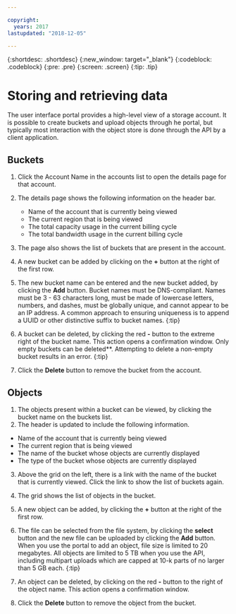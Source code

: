 ```yaml
---

copyright:
  years: 2017
lastupdated: "2018-12-05"

---
```

{:shortdesc: .shortdesc}
{:new_window: target="_blank"}
{:codeblock: .codeblock}
{:pre: .pre}
{:screen: .screen}
{:tip: .tip}


# Storing and retrieving data

The user interface portal provides a high-level view of a storage account. It is possible to create buckets and upload objects through he portal, but typically most interaction with the object store is done through the API by a client application.

## Buckets
1. Click the Account Name in the accounts list to open the details page for that account.
2. The details page shows the following information on the header bar.
   * Name of the account that is currently being viewed
   * The current region that is being viewed
   * The total capacity usage in the current billing cycle
   * The total bandwidth usage in the current billing cycle
3. The page also shows the list of buckets that are present in the account.
4. A new bucket can be added by clicking on the **+** button at the right of the first row.
5. The new bucket name can be entered and the new bucket added, by clicking the **Add** button.
   Bucket names must be DNS-compliant. Names must be 3 - 63 characters long, must be made of lowercase letters, numbers, and dashes, must be globally unique, and cannot appear to be an IP address. A common approach to ensuring uniqueness is to append a UUID or other distinctive suffix to bucket names.
   {:tip}

6. A bucket can be deleted, by clicking the red **-** button to the extreme right of the bucket name. This action opens a confirmation window.
   Only empty buckets can be deleted**. Attempting to delete a non-empty bucket results in an error.
   {:tip}

7. Click the **Delete** button to remove the bucket from the account.


## Objects
1. The objects present within a bucket can be viewed, by clicking the bucket name on the buckets list.
2. The header is updated to include the following information.
  * Name of the account that is currently being viewed
  * The current region that is being viewed
  * The name of the bucket whose objects are currently displayed
  * The type of the bucket whose objects are currently displayed
3. Above the grid on the left, there is a link with the name of the bucket that is currently viewed. Click the link to show the list of buckets again.
4. The grid shows the list of objects in the bucket.
5. A new object can be added, by clicking the **+** button at the right of the first row.
6. The file can be selected from the file system, by clicking the **select** button and the new file can be uploaded by clicking the **Add** button.
   When you use the portal to add an object, file size is limited to 20 megabytes.
   All objects are limited to 5 TB when you use the API, including multipart uploads which are capped at 10-k parts of no larger than 5 GB each.
   {:tip}

7. An object can be deleted, by clicking on the red **-** button to the right of the object name. This action opens a confirmation window.
8. Click the **Delete** button to remove the object from the bucket.
